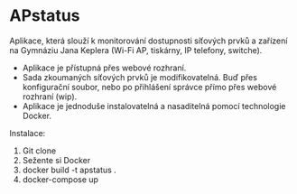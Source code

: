 # APstatus
Aplikace, která slouží k monitorování dostupnosti síťových prvků a zařízení
na Gymnáziu Jana Keplera (Wi-Fi AP, tiskárny, IP telefony, switche).
- Aplikace je přístupná přes webové rozhraní.
- Sada zkoumaných síťových prvků je modifikovatelná. Buď přes konfigurační
soubor, nebo po přihlášení správce přímo přes webové rozhraní (wip).
- Aplikace je jednoduše instalovatelná a nasaditelná pomocí technologie
Docker.

Instalace:
1. Git clone
2. Sežente si Docker
3. docker build -t apstatus .
4. docker-compose up
